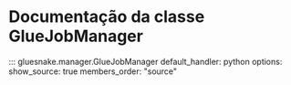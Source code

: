 # Documentação da classe GlueJobManager

::: gluesnake.manager.GlueJobManager
    default_handler: python
    options:
        show_source: true
        members_order: "source"
